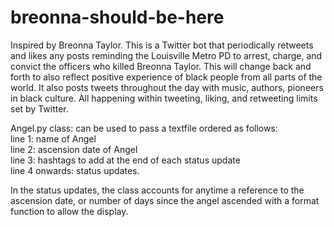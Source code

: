 # breonna-should-be-here

Inspired by Breonna Taylor.
This is a Twitter bot that periodically retweets and likes any posts reminding the Louisville Metro PD to arrest, charge, and convict the officers who killed Breonna Taylor. This will change back and forth to also reflect positive experience of black people from all parts of the world. It also posts tweets throughout the day with music, authors, pioneers in black culture. All happening within tweeting, liking, and retweeting limits set by Twitter.

Angel.py class: can be used to pass a textfile ordered as follows:  
line 1: name of Angel  
line 2: ascension date of Angel  
line 3: hashtags to add at the end of each status update  
line 4 onwards: status updates.

In the status updates, the class accounts for anytime a reference to the ascension date, or number of days since the angel ascended with a format function to allow the display.
